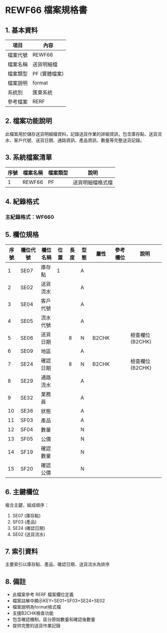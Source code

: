 # REWF66 檔案規格書

## 1. 基本資料

| 項目 | 內容 |
|------|------|
| 檔案代號 | REWF66 |
| 檔案名稱 | 送貨明細檔 |
| 檔案類型 | PF (實體檔案) |
| 檔案說明 | format |
| 系統別 | 匯東系統 |
| 參考檔案 | RERF |

## 2. 檔案功能說明

此檔案用於儲存送貨明細檔資料，記錄送貨作業的詳細資訊，包含庫存點、送貨流水、客戶代號、送貨日期、通路資訊、產品資訊、數量等完整送貨記錄。

## 3. 系統檔案清單

| 序號 | 檔案名稱 | 檔案類型 | 說明 |
|------|----------|----------|------|
| 1 | REWF66 | PF | 送貨明細檔格式檔 |

## 4. 紀錄格式

### 主紀錄格式：WF660

## 5. 欄位規格

| 序號 | 欄位代號 | 欄位名稱 | 位置 | 長度 | 型態 | 屬性 | 參考欄位 | 說明 |
|------|----------|----------|------|------|------|------|----------|------|
| 1 | SE07 | 庫存點 | 1 | | A | | | |
| 2 | SE02 | 送貨流水 | | | A | | | |
| 3 | SE04 | 客戶代號 | | | A | | | |
| 4 | SE05 | 流水代號 | | | A | | | |
| 5 | SE06 | 送貨日期 | | 8 | N | B2CHK | | 檢查欄位(B2CHK) |
| 6 | SE09 | 地區 | | | A | | | |
| 7 | SE24 | 確認日期 | | 8 | N | B2CHK | | 檢查欄位(B2CHK) |
| 8 | SE29 | 通路流水 | | | A | | | |
| 9 | SE32 | 業務員 | | | A | | | |
| 10 | SE36 | 狀態 | | | A | | | |
| 11 | SF03 | 產品 | | | A | | | |
| 12 | SF04 | 數量 | | | N | | | |
| 13 | SF05 | 公價 | | | N | | | |
| 14 | SF19 | 確認數量 | | | N | | | |
| 15 | SF20 | 確認公價 | | | N | | | |

## 6. 主鍵欄位

複合主鍵，組成順序：
1. SE07 (庫存點)
2. SF03 (產品)
3. SE24 (確認日期)
4. SE02 (送貨流水)

## 7. 索引資料

主要索引以庫存點、產品、確認日期、送貨流水為排序

## 8. 備註

- 此檔案參考 RERF 檔案欄位定義
- 檔案註解中顯示KEY=SE01+SF03+SE24+SE02
- 檔案說明為format格式檔
- 支援B2CHK檢查功能
- 包含確認機制，區分原始數量和確認後數量
- 提供完整的送貨作業記錄 